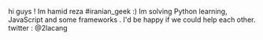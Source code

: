hi guys !
Im hamid reza #iranian_geek :) 
Im solving Python learning, JavaScript and some frameworks .
I'd be happy if we could help each other. 
twitter : @2lacang


<!---
REZAgarnezade/REZAgarnezade is a ✨ special ✨ repository because its `README.md` (this file) appears on your GitHub profile.
You can click the Preview link to take a look at your changes.
--->
